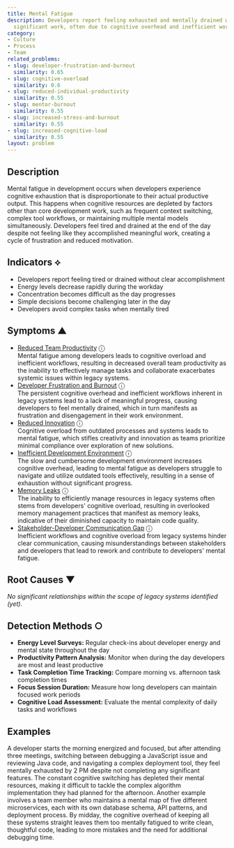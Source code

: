 ```yaml
---
title: Mental Fatigue
description: Developers report feeling exhausted and mentally drained without accomplishing
  significant work, often due to cognitive overhead and inefficient workflows.
category:
- Culture
- Process
- Team
related_problems:
- slug: developer-frustration-and-burnout
  similarity: 0.65
- slug: cognitive-overload
  similarity: 0.6
- slug: reduced-individual-productivity
  similarity: 0.55
- slug: mentor-burnout
  similarity: 0.55
- slug: increased-stress-and-burnout
  similarity: 0.55
- slug: increased-cognitive-load
  similarity: 0.55
layout: problem
---
```


## Description

Mental fatigue in development occurs when developers experience cognitive exhaustion that is disproportionate to their actual productive output. This happens when cognitive resources are depleted by factors other than core development work, such as frequent context switching, complex tool workflows, or maintaining multiple mental models simultaneously. Developers feel tired and drained at the end of the day despite not feeling like they accomplished meaningful work, creating a cycle of frustration and reduced motivation.

## Indicators ⟡

- Developers report feeling tired or drained without clear accomplishment
- Energy levels decrease rapidly during the workday
- Concentration becomes difficult as the day progresses
- Simple decisions become challenging later in the day
- Developers avoid complex tasks when mentally tired

## Symptoms ▲
- [Reduced Team Productivity](reduced-team-productivity.md) <span class="info-tooltip" title="Confidence: 0.526, Strength: 0.817">ⓘ</span>
<br/>  Mental fatigue among developers leads to cognitive overload and inefficient workflows, resulting in decreased overall team productivity as the inability to effectively manage tasks and collaborate exacerbates systemic issues within legacy systems.
- [Developer Frustration and Burnout](developer-frustration-and-burnout.md) <span class="info-tooltip" title="Confidence: 0.522, Strength: 0.739">ⓘ</span>
<br/>  The persistent cognitive overhead and inefficient workflows inherent in legacy systems lead to a lack of meaningful progress, causing developers to feel mentally drained, which in turn manifests as frustration and disengagement in their work environment.
- [Reduced Innovation](reduced-innovation.md) <span class="info-tooltip" title="Confidence: 0.384, Strength: 0.845">ⓘ</span>
<br/>  Cognitive overload from outdated processes and systems leads to mental fatigue, which stifles creativity and innovation as teams prioritize minimal compliance over exploration of new solutions.
- [Inefficient Development Environment](inefficient-development-environment.md) <span class="info-tooltip" title="Confidence: 0.334, Strength: 0.741">ⓘ</span>
<br/>  The slow and cumbersome development environment increases cognitive overhead, leading to mental fatigue as developers struggle to navigate and utilize outdated tools effectively, resulting in a sense of exhaustion without significant progress.
- [Memory Leaks](memory-leaks.md) <span class="info-tooltip" title="Confidence: 0.326, Strength: 0.806">ⓘ</span>
<br/>  The inability to efficiently manage resources in legacy systems often stems from developers' cognitive overload, resulting in overlooked memory management practices that manifest as memory leaks, indicative of their diminished capacity to maintain code quality.
- [Stakeholder-Developer Communication Gap](stakeholder-developer-communication-gap.md) <span class="info-tooltip" title="Confidence: 0.317, Strength: 0.753">ⓘ</span>
<br/>  Inefficient workflows and cognitive overload from legacy systems hinder clear communication, causing misunderstandings between stakeholders and developers that lead to rework and contribute to developers' mental fatigue.

## Root Causes ▼

*No significant relationships within the scope of legacy systems identified (yet).*

## Detection Methods ○

- **Energy Level Surveys:** Regular check-ins about developer energy and mental state throughout the day
- **Productivity Pattern Analysis:** Monitor when during the day developers are most and least productive
- **Task Completion Time Tracking:** Compare morning vs. afternoon task completion times
- **Focus Session Duration:** Measure how long developers can maintain focused work periods
- **Cognitive Load Assessment:** Evaluate the mental complexity of daily tasks and workflows

## Examples

A developer starts the morning energized and focused, but after attending three meetings, switching between debugging a JavaScript issue and reviewing Java code, and navigating a complex deployment tool, they feel mentally exhausted by 2 PM despite not completing any significant features. The constant cognitive switching has depleted their mental resources, making it difficult to tackle the complex algorithm implementation they had planned for the afternoon. Another example involves a team member who maintains a mental map of five different microservices, each with its own database schema, API patterns, and deployment process. By midday, the cognitive overhead of keeping all these systems straight leaves them too mentally fatigued to write clean, thoughtful code, leading to more mistakes and the need for additional debugging time.
